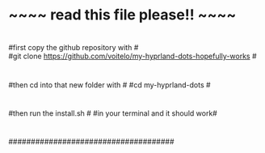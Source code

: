 # ~~~~ read this file please!! ~~~~ #
#                                   #
#first copy the github repository with #		
#git clone https://github.com/voitelo/my-hyprland-dots-hopefully-works  #
#									#
#then cd into that new folder with	#
#cd my-hyprland-dots				#
#									#
#then run the install.sh			#
#in your terminal and it should work#
#									#
#									#
#									#
#									#
#									#
#									#
#									#
#									#
#									#
#									#
#									#
#									#
#									#
#									#
#									#
#									#
#									#
#									#
#									#
#									#
#									#
#									#
#									#
#####################################
